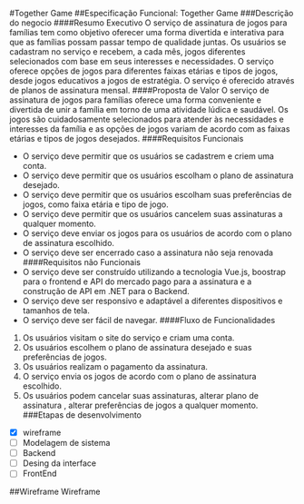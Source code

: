 #Together Game
##Especificação Funcional: Together Game
###Descrição do negocio
####Resumo Executivo
O serviço de assinatura de jogos para famílias tem como objetivo oferecer uma forma divertida e interativa para que as famílias possam passar tempo de qualidade juntas. Os usuários se cadastram no serviço e recebem, a cada mês, jogos diferentes selecionados com base em seus interesses e necessidades. O serviço oferece opções de jogos para diferentes faixas etárias e tipos de jogos, desde jogos educativos a jogos de estratégia. O serviço é oferecido através de planos de assinatura mensal.
####Proposta de Valor
O serviço de assinatura de jogos para famílias oferece uma forma conveniente e divertida de unir a família em torno de uma atividade lúdica e saudável. Os jogos são cuidadosamente selecionados para atender às necessidades e interesses da família e as opções de jogos variam de acordo com as faixas etárias e tipos de jogos desejados. 
####Requisitos Funcionais
- O serviço deve permitir que os usuários se cadastrem e criem uma conta.
- O serviço deve permitir que os usuários escolham o plano de assinatura desejado.
- O serviço deve permitir que os usuários escolham suas preferências de jogos, como faixa etária e tipo de jogo.
- O serviço deve permitir que os usuários cancelem suas assinaturas a qualquer momento.
- O serviço deve enviar os jogos para os usuários de acordo com o plano de assinatura escolhido.
- O serviço deve ser encerrado caso a assinatura não seja renovada
####Requisitos não Funcionais
- O serviço deve ser construído utilizando a tecnologia Vue.js, boostrap para o frontend e API do mercado pago para a assinatura e a construção de API em .NET para o Backend.
- O serviço deve ser responsivo e adaptável a diferentes dispositivos e tamanhos de tela.
- O serviço deve ser fácil de navegar.
####Fluxo de Funcionalidades
1. Os usuários visitam o site do serviço e criam uma conta.
2. Os usuários escolhem o plano de assinatura desejado e suas preferências de jogos.
3. Os usuários realizam o pagamento da assinatura.
4. O serviço envia os jogos de acordo com o plano de assinatura escolhido.
5. Os usuários podem cancelar suas assinaturas, alterar plano de assinatura , alterar preferências de jogos a qualquer momento.
###Etapas de desenvolvimento
- [x]  wireframe
- [ ]  Modelagem de sistema
- [ ]  Backend
- [ ]  Desing da interface
- [ ]  FrontEnd

##Wireframe 
Wireframe 